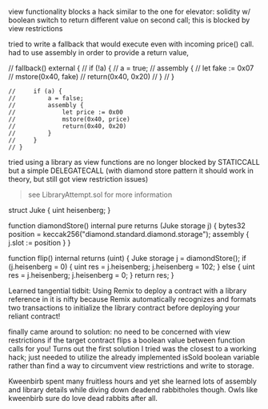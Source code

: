 view functionality blocks a hack similar to the one for elevator:
solidity w/ boolean switch to return different value on second call; this is blocked by view restrictions

tried to write a fallback that would execute even with incoming price() call. had to use assembly in order to provide a return value,

// fallback() external {
    //     if (!a) {
    //         a = true;
    //         assembly {
    //             let fake := 0x07
    //             mstore(0x40, fake)
    //             return(0x40, 0x20)
    //         }
    //     }

    //     if (a) {
    //         a = false;
    //         assembly {
    //             let price := 0x00
    //             mstore(0x40, price)
    //             return(0x40, 0x20)
    //         }
    //     }
    // }

tried using a library as view functions are no longer blocked by STATICCALL but a simple DELEGATECALL (with diamond store pattern it should work in theory, but still got view restriction issues)
>see LibraryAttempt.sol for more information

struct Juke {
    uint heisenberg;
}

function diamondStore() internal pure returns (Juke storage j) {
    bytes32 position = keccak256("diamond.standard.diamond.storage");
    assembly { j.slot := position }
}

function flip() internal returns (uint) {
    Juke storage j = diamondStore();
    if (j.heisenberg = 0) {
        uint res = j.heisenberg;
        j.heisenberg = 102;
    } else {
        uint res = j.heisenberg;
        j.heisenberg = 0;
    }
    return res;
}

Learned tangential tidbit:
Using Remix to deploy a contract with a library reference in it is nifty because Remix automatically recognizes and formats two transactions to initialize the library contract before deploying your reliant contract!

finally came around to solution:
no need to be concerned with view restrictions if the target contract flips a boolean value between function calls for you! Turns out the first solution I tried was the closest to a working hack; just needed to utilize the already implemented isSold boolean variable rather than find a way to circumvent view restrictions and write to storage.

Kweenbirb spent many fruitless hours and yet she learned lots of assembly and library details while diving down deadend rabbitholes though. Owls like kweenbirb sure do love dead rabbits after all.
